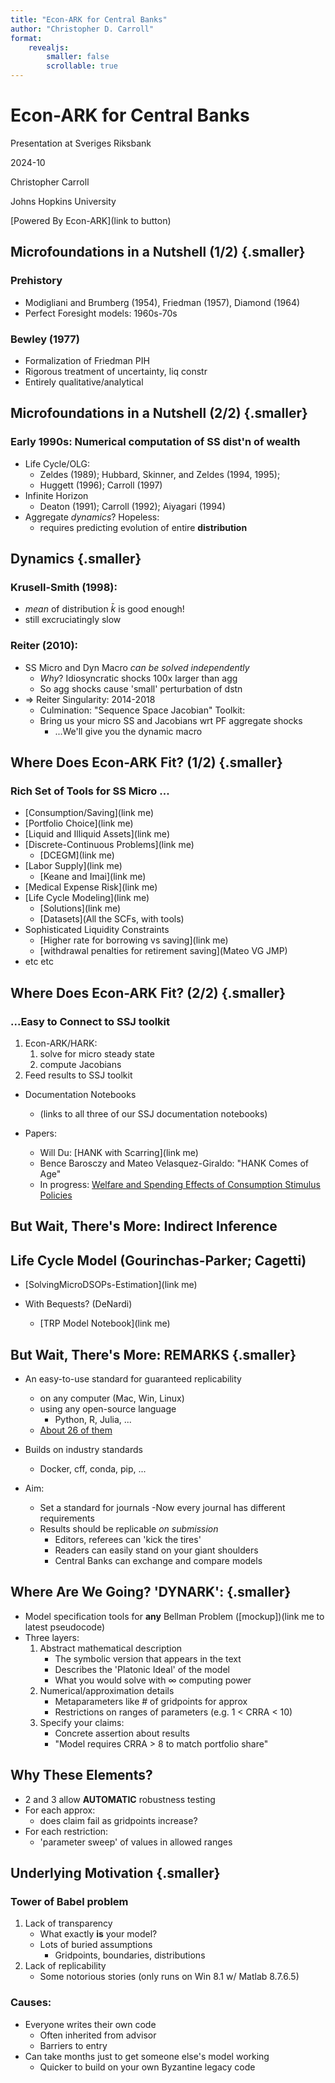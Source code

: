 ```yaml
---
title: "Econ-ARK for Central Banks"
author: "Christopher D. Carroll"
format:
    revealjs:
        smaller: false
        scrollable: true
---
```


# Econ-ARK for Central Banks

Presentation at Sveriges Riksbank

2024-10

Christopher Carroll

Johns Hopkins University 

[Powered By Econ-ARK](link to button)


## Microfoundations in a Nutshell (1/2) {.smaller}

### Prehistory

* Modigliani and Brumberg (1954), Friedman (1957), Diamond (1964)
* Perfect Foresight models: 1960s-70s
	
### Bewley (1977)

* Formalization of Friedman PIH
* Rigorous treatment of uncertainty, liq constr
* Entirely qualitative/analytical


## Microfoundations in a Nutshell (2/2) {.smaller}

### Early 1990s: Numerical computation of SS dist'n of wealth

* Life Cycle/OLG:
    + Zeldes (1989); Hubbard, Skinner, and Zeldes (1994, 1995);
    + Huggett (1996); Carroll (1997)
* Infinite Horizon
    + Deaton (1991); Carroll (1992); Aiyagari (1994)
* Aggregate _dynamics_? Hopeless:
    + requires predicting evolution of entire **distribution**


## Dynamics {.smaller}

### Krusell-Smith (1998): <!-- somebody add link to our KS replication -->

* _mean_ of distribution $\bar{k}$ is good enough!
* still excruciatingly slow

### Reiter (2010):

* SS Micro and Dyn Macro _can be solved independently_
    + _Why_? Idiosyncratic shocks 100x larger than agg
    + So agg shocks cause 'small' perturbation of dstn
* $\Rightarrow$ Reiter Singularity: 2014-2018
    + Culmination: "Sequence Space Jacobian" Toolkit: <!-- link -->
    + Bring us your micro SS and Jacobians wrt PF aggregate shocks
        - ...We'll give you the dynamic macro


## Where Does Econ-ARK Fit? (1/2) {.smaller}

### Rich Set of Tools for SS Micro ...

<!-- Somebody please make links to relevant docs or REMARKs or DemARKs -->
* [Consumption/Saving](link me)
* [Portfolio Choice](link me)
* [Liquid and Illiquid Assets](link me)
* [Discrete-Continuous Problems](link me)
    + [DCEGM](link me)
* [Labor Supply](link me)
    + [Keane and Imai](link me)
* [Medical Expense Risk](link me)
* [Life Cycle Modeling](link me)
    + [Solutions](link me)
    + [Datasets](All the SCFs, with tools)
* Sophisticated Liquidity Constraints
    + [Higher rate for borrowing vs saving](link me)
    + [withdrawal penalties for retirement saving](Mateo VG JMP)
* etc etc


## Where Does Econ-ARK Fit? (2/2) {.smaller}

### ...Easy to Connect to SSJ toolkit

1. Econ-ARK/HARK:
   1. solve for micro steady state
   1. compute Jacobians 
1. Feed results to SSJ toolkit

* Documentation Notebooks
    + (links to all three of our SSJ documentation notebooks)

* Papers:
    + Will Du: [HANK with Scarring](link me)
    + Bence Barosczy and Mateo Velasquez-Giraldo: "HANK Comes of Age"
    + In progress: [Welfare and Spending Effects of Consumption Stimulus Policies](https://llorracc.github.io/HAFiscal)


## But Wait, There's More: Indirect Inference

## Life Cycle Model (Gourinchas-Parker; Cagetti)

* [SolvingMicroDSOPs-Estimation](link me)

* With Bequests? (DeNardi)
  - [TRP Model Notebook](link me)


## But Wait, There's More: REMARKS {.smaller}

* An easy-to-use standard for guaranteed replicability
    + on any computer (Mac, Win, Linux) 
    + using any open-source language
        - Python, R, Julia, ...
    + [About 26 of them](https://econ-ark.org/materials)

* Builds on industry standards
    + Docker, cff, conda, pip, ...
  
* Aim:
    + Set a standard for journals
        -Now every journal has different requirements
    + Results should be replicable _on submission_
        - Editors, referees can 'kick the tires'
        - Readers can easily stand on your giant shoulders
        - Central Banks can exchange and compare models


## Where Are We Going? 'DYNARK': {.smaller}

* Model specification tools for **any** Bellman Problem ([mockup])(link me to latest pseudocode)
* Three layers:
    1. Abstract mathematical description
        - The symbolic version that appears in the text
        - Describes the 'Platonic Ideal' of the model
        - What you would solve with $\infty$ computing power
    2. Numerical/approximation details
        - Metaparameters like \# of gridpoints for approx
        - Restrictions on ranges of parameters (e.g. 1 < CRRA < 10)
    3. Specify your claims:
        - Concrete assertion about results
        - "Model requires CRRA > 8 to match portfolio share"


## Why These Elements?

* 2 and 3 allow **AUTOMATIC** robustness testing
* For each approx:
    + does claim fail as gridpoints increase?
* For each restriction:
    + 'parameter sweep' of values in allowed ranges


## Underlying Motivation {.smaller}

### Tower of Babel problem

1. Lack of transparency
    + What exactly **is** your model?
    + Lots of buried assumptions
        - Gridpoints, boundaries, distributions
2. Lack of replicability
    + Some notorious stories (only runs on Win 8.1 w/ Matlab 8.7.6.5)

### Causes:

* Everyone writes their own code
    + Often inherited from advisor
    + Barriers to entry
* Can take months just to get someone else's model working
    + Quicker to build on your own Byzantine legacy code
